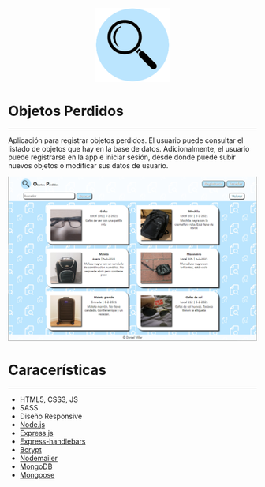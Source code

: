 <p align="center">
<img src="public/img/favicon.png" width="150">
</p>

# Objetos Perdidos
__________________
Aplicación para registrar objetos perdidos. El usuario puede consultar el listado de objetos que hay en la base de datos. Adicionalmente, el usuario puede registrarse en la app e iniciar sesión, desde donde puede subir nuevos objetos o modificar sus datos de usuario.

<p align="center">
<img src="public/img/readme.jpg" width="700">
</p>

# Caracerísticas
______________

* HTML5, CSS3, JS
* SASS
* Diseño Responsive
* [Node.js](https://nodejs.org/es/)
* [Express.js](https://expressjs.com/es/)
* [Express-handlebars](https://www.npmjs.com/package/express-handlebars)
* [Bcrypt](https://www.npmjs.com/package/bcrypt)
* [Nodemailer](https://nodemailer.com/about/)
* [MongoDB](https://www.mongodb.com/es)
* [Mongoose](https://mongoosejs.com/)
